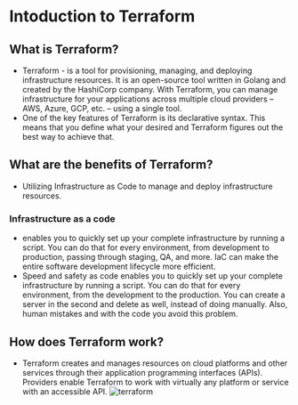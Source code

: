 # Intoduction to Terraform
## What is Terraform?
- Terraform - is a tool for provisioning, managing, and deploying infrastructure resources. It is an open-source tool written in Golang and created by the HashiCorp company. With Terraform, you can manage infrastructure for your applications across multiple cloud providers – AWS, Azure, GCP, etc. – using a single tool.
- One of the key features of Terraform is its declarative syntax. This means that you define what your desired and Terraform figures out the best way to achieve that. 
## What are the benefits of Terraform?
- Utilizing Infrastructure as Code to manage and deploy infrastructure resources.

### Infrastructure as a code
- enables you to quickly set up your complete infrastructure by running a script. You can do that for every environment, from development to production, passing through staging, QA, and more. IaC can make the entire software development lifecycle more efficient.
- Speed and safety as code enables you to quickly set up your complete infrastructure by running a script. You can do that for every environment, from the development to the production. You can create a server in the second and delete as well, instead of doing manually. Also, human mistakes and with the code you avoid this problem.
## How does Terraform work?
- Terraform creates and manages resources on cloud platforms and other services through their application programming interfaces (APIs). Providers enable Terraform to work with virtually any platform or service with an accessible API.
![terraform](https://user-images.githubusercontent.com/108756145/216244617-8ef08033-beda-4465-a896-d8db488a86af.jpg)
